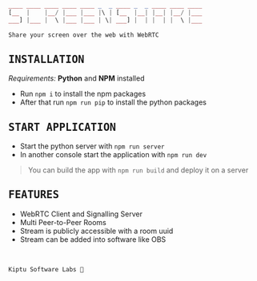 ```php                                             
____ ____ ____ ____ ____ _  _ ____ _  _ ____ ____ ____ 
[__  |    |__/ |___ |___ |\ | [__  |__| |__| |__/ |___ 
___] |___ |  \ |___ |___ | \| ___] |  | |  | |  \ |___ 
                                                                                             
Share your screen over the web with WebRTC
```

## <samp>INSTALLATION</samp>
_Requirements:_ **Python** and **NPM** installed
* Run `npm i` to install the npm packages
* After that run `npm run pip` to install the python packages

## <samp>START APPLICATION</samp>
* Start the python server with `npm run server`
* In another console start the application with `npm run dev`
> You can build the app with `npm run build` and deploy it on a server

## <samp>FEATURES</samp>
* WebRTC Client and Signalling Server
* Multi Peer-to-Peer Rooms
* Stream is publicly accessible with a room uuid
* Stream can be added into software like OBS

<br>

```
Kiptu Software Labs 💜
```
